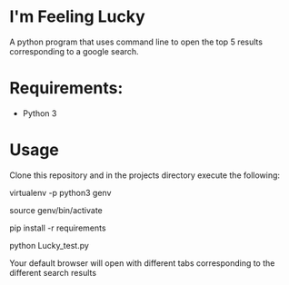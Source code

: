 # I'm Feeling Lucky

A python program that uses command line to open the top 5 results corresponding to a google search.

# Requirements:

- Python 3

# Usage

Clone this repository and in the projects directory execute the following:

virtualenv -p python3 genv

source genv/bin/activate

pip install -r requirements

python Lucky_test.py <Your Search Query Here>
  
Your default browser will open with different tabs corresponding to the different search results
